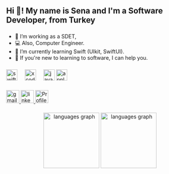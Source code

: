 <h2 align="left">Hi 👋! My name is Sena and I'm a Software Developer, from Turkey</h2>

###

- 🔭 I’m working as a SDET,
- 💻 Also, Computer Engineer.
- 🌱 I’m currently learning Swift (UIkit, SwiftUI).
- 💬 If you're new to learning to software, I can help you.

###

<div align="left">
  <img src="https://cdn.jsdelivr.net/gh/devicons/devicon/icons/swift/swift-original.svg" height="30" alt="swift logo"  />
  <img width="12" />
  <img src="https://cdn.jsdelivr.net/gh/devicons/devicon/icons/xcode/xcode-original.svg" height="30" alt="xcode logo"  />
  <img width="12" />
  <img src="https://cdn.jsdelivr.net/gh/devicons/devicon/icons/java/java-original.svg" height="30" alt="java logo"  />
  <img src="https://cdn.jsdelivr.net/gh/devicons/devicon/icons/apple/apple-original.svg" height="30" alt="apple logo"  />
  <img width="12" />
</div>

###

<div align="left">
  <a href="mailto:senanurkorkmaz06@gmail.com" target="_blank">
  <img src="https://img.shields.io/static/v1?message=Gmail&logo=gmail&label=&color=D14836&logoColor=white&labelColor=&style=for-the-badge" height="35" alt="gmail logo"  />
    <a/>
  <a href="https://www.linkedin.com/in/senanur-korkmaz-657802206/" target="_blank">
  <img src="https://img.shields.io/static/v1?message=LinkedIn&logo=linkedin&label=&color=0077B5&logoColor=white&labelColor=&style=for-the-badge" height="35" alt="linkedin logo"  />
    <a/>
       <a >
  <img src="https://komarev.com/ghpvc/?username=senakorkmaz&&color=blueviolet&label=PROFILE+VIEWS" height="35" alt="Profile Counter"  />
  </a>
</div>

###



<div align="center">
  <img src="https://github-readme-stats.vercel.app/api?username=senakorkmaz&locale=en&hide_title=false&layout=compact&card_width=320&langs_count=5&theme=dracula&hide_border=false" height="150" alt="languages graph"  />
  <img src="https://github-readme-stats.vercel.app/api/top-langs?username=senakorkmaz&locale=en&hide_title=false&layout=compact&card_width=320&langs_count=5&theme=dracula&hide_border=false" height="150" alt="languages graph"  />
</div>

###
